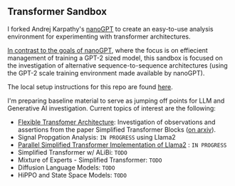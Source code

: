 ## Transformer Sandbox

I forked Andrej Karpathy's [nanoGPT](https://github.com/karpathy/nanoGPT) to create an easy-to-use analysis environment for experimenting with transformer architectures.  

[In contrast to the goals of nanoGPT](https://github.com/karpathy/nanoGPT), where the focus is on effiecient management of training a GPT-2 sized model, this sandbox is focused on the investigation of alternative sequence-to-sequence architectures (using the GPT-2 scale training environment made available by nanoGPT).

The local setup instructions for this repo are found [here](docs/nanoGPT-README.md). 

I'm preparing baseline material to serve as jumping off points for LLM and Generative AI investigation.  Current topics of interest are the following:
* [Flexible Transfomer Architecture](docs/simplified-transformers_README.md):  Investigation of observations and assertions from the paper Simplified Transformer Blocks ([on arxiv](https://arxiv.org/abs/2311.01906)).
* Signal Propgation Analysis: `IN PROGRESS` using Llama2 
* [Parallel Simplified Transformer Implementation of Llama2](docs/parallel-simplified-transformer-llama2.md) : `IN PROGRESS` 
* Simplified Transformer w/ ALiBi: `TODO` 
* Mixture of Experts - Simplified Transformer: `TODO`
* Diffusion Language Models: `TODO`
* HiPPO and State Space Models: `TODO`

